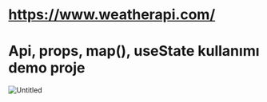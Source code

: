 
# https://www.weatherapi.com/
# Api, props, map(), useState kullanımı demo proje
![Untitled](https://user-images.githubusercontent.com/74815003/141018844-71c4061c-ee28-4df8-820a-38b0478a218b.png)
